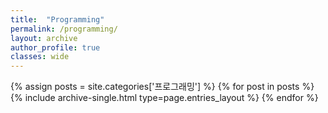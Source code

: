 ```yaml
---
title:  "Programming"
permalink: /programming/
layout: archive
author_profile: true
classes: wide
---
```


{% assign posts = site.categories['프로그래밍'] %}
{% for post in posts %} {% include archive-single.html type=page.entries_layout %} {% endfor %}